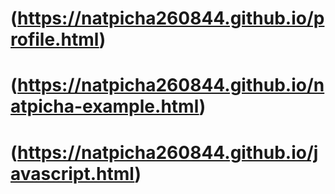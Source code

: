 # (https://natpicha260844.github.io/profile.html)
# (https://natpicha260844.github.io/natpicha-example.html)
# (https://natpicha260844.github.io/javascript.html)
